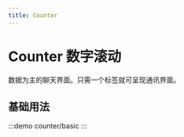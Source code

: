 ```yaml
---
title: Counter
---
```


# Counter 数字滚动

数据为主的聊天界面。只需一个标签就可呈现通讯界面。

## 基础用法
:::demo
counter/basic
:::